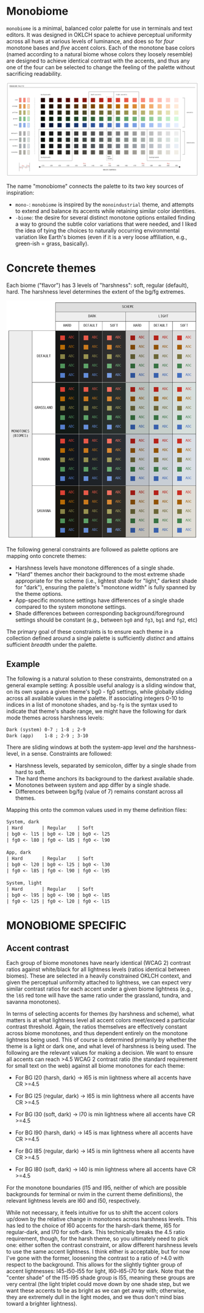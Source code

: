 # Monobiome
`monobiome` is a minimal, balanced color palette for use in terminals and text editors. It
was designed in OKLCH space to achieve perceptual uniformity across all hues at various
levels of luminance, and does so for _four_ monotone bases and _five_ accent colors. Each
of the monotone base colors (named according to a natural biome whose colors they loosely
resemble) are designed to achieve identical contrast with the accents, and thus any one of
the four can be selected to change the feeling of the palette without sacrificing
readability.

![Diagram of palette accents and monotones](images/palette.png)

The name "monobiome" connects the palette to its two key sources of inspiration:

- `mono-`: `monobiome` is inspired by the `monoindustrial` theme, and attempts to extend
  and balance its accents while retaining similar color identities.
- `-biome`: the desire for several distinct monotone options entailed finding a way to ground the
  subtle color variations that were needed, and I liked the idea of tying the choices to
  naturally occurring environmental variation like Earth's biomes (even if it is a very
  loose affiliation, e.g., green-ish = grass, basically).

# Concrete themes
Each biome ("flavor") has 3 levels of "harshness": soft, regular (default), hard. The
harshness level determines the extent of the bg/fg extremes. 

![Diagram of the 24 available concrete theme options](images/themes.png)

The following general
constraints are followed as palette options are mapping onto concrete themes:

+ Harshness levels have monotone differences of a single shade. 
+ "Hard" themes anchor their background to the most extreme shade appropriate for the
  scheme (i.e., lightest shade for "light," darkest shade for "dark"), ensuring the
  palette's "monotone width" is fully spanned by the theme options.
+ App-specific monotone settings have differences of a single shade compared to the
  system monotone settings.
+ Shade differences between corresponding background/foreground settings should be
  constant (e.g., between `bg0` and `fg3`, `bg1` and `fg2`, etc)

The primary goal of these constraints is to ensure each theme in a collection defined
around a single palette is sufficiently _distinct_ and attains sufficient _breadth_
under the palette.

## Example
The following is a natural solution to these constraints, demonstrated on a general
example setting: A possible useful analogy is a sliding window that, on its own spans a
given theme's bg0 - fg0 settings, while globally sliding across all available values in
the palette. If associating integers 0-10 to indices in a list of monotone shades, and
`bg-fg` is the syntax used to indicate that theme's shade range, we might have the
following for dark mode themes across harshness levels:

```
Dark (system) 0-7 ; 1-8 ; 2-9
Dark (app)    1-8 ; 2-9 ; 3-10
```

There are sliding windows at both the system-app level *and* the harshness-level, in a
sense. Constraints are followed:

+ Harshness levels, separated by semicolon, differ by a single shade from hard to soft.
+ The hard theme anchors its background to the darkest available shade.
+ Monotones between system and app differ by a single shade.
+ Differences between bg/fg (value of 7) remains constant across all themes.

Mapping this onto the common values used in my theme definition files: 

```
System, dark
| Hard       | Regular    | Soft
| bg0 <- l15 | bg0 <- l20 | bg0 <- l25
| fg0 <- l80 | fg0 <- l85 | fg0 <- l90

App, dark
| Hard       | Regular    | Soft
| bg0 <- l20 | bg0 <- l25 | bg0 <- l30
| fg0 <- l85 | fg0 <- l90 | fg0 <- l95

System, light
| Hard       | Regular    | Soft
| bg0 <- l95 | bg0 <- l90 | bg0 <- l85
| fg0 <- l25 | fg0 <- l20 | fg0 <- l15
```

# MONOBIOME SPECIFIC

## Accent contrast
Each group of biome monotones have nearly identical (WCAG 2) contrast ratios against
white/black for all lightness levels (ratios identical between biomes). These are
selected in a heavily constrained OKLCH context, and given the perceptual uniformity
attached to lightness, we can expect very similar contrast ratios for each accent under
a given biome lightness (e.g., the `l65` red tone will have the same ratio under the
grassland, tundra, and savanna monotones).

In terms of selecting accents for themes (by harshness and scheme), what matters is
at what lightness level all accent colors meet/exceed a particular contrast threshold.
Again, the ratios themselves are effectively constant across biome monotones, and thus
dependent entirely on the monotone lightness being used. This of course is determined
primarily by whether the theme is a light or dark one, and what level of harshness is
being used. The following are the relevant values for making a decision. We want to
ensure all accents can reach >4.5 WCAG 2 contrast ratio (the standard requirement for
small text on the web) against all biome monotones for each theme:

+ For BG l20 (harsh, dark) -> l65 is min lightness where all accents have CR >=4.5
+ For BG l25 (regular, dark) -> l65 is min lightness where all accents have CR >=4.5
+ For BG l30 (soft, dark) -> l70 is min lightness where all accents have CR >=4.5

+ For BG l90 (harsh, dark) -> l45 is max lightness where all accents have CR >=4.5
+ For BG l85 (regular, dark) -> l45 is min lightness where all accents have CR >=4.5
+ For BG l80 (soft, dark) -> l40 is min lightness where all accents have CR >=4.5

For the monotone boundaries (l15 and l95, neither of which are possible backgrounds for
terminal or nvim in the current theme definitions), the relevant lightness levels are
l60 and l50, respectively.

While not necessary, it feels intuitive for us to shift the accent colors up/down by the
relative change in monotones across harshness levels. This has led to the choice of l60
accents for the harsh-dark theme, l65 for regular-dark, and l70 for soft-dark. This
technically breaks the 4.5 ratio requirement, though, for the harsh theme, so you
ultimately need to pick one: either soften the contrast constraint, or allow different
harshness levels to use the same accent lightness. I think either is acceptable, but for
now I've gone with the former, loosening the contrast to a ratio of >4.0 with respect to
the background. This allows for the slightly tighter group of accent lightnesses:
l45-l50-l55 for light, l60-l65-l70 for dark. Note that the "center shade" of the l15-l95
shade group is l55, meaning these groups are very central (the light triplet could move
down by one shade step, but we want these accents to be as bright as we can get away
with; otherwise, they are extremely dull in the light modes, and we thus don't mind bias
toward a brighter lightness).

